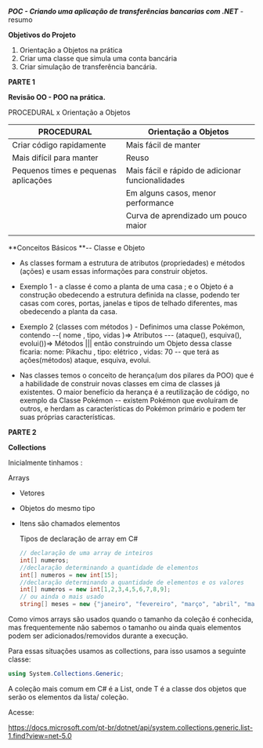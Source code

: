 ***POC - Criando uma aplicação de transferências bancarias com .NET***  - resumo

**Objetivos do Projeto** 

1. Orientação a Objetos na prática
2. Criar uma classe que simula uma conta bancária
3. Criar simulação de transferência bancária.

**PARTE 1**

**Revisão OO - POO na prática.**

PROCEDURAL x Orientação a Objetos

| PROCEDURAL                           | Orientação a Objetos                             |
| ------------------------------------ | ------------------------------------------------ |
| Criar código rapidamente             | Mais fácil de manter                             |
| Mais difícil para manter             | Reuso                                            |
| Pequenos times e pequenas aplicações | Mais fácil e rápido de adicionar funcionalidades |
|                                      | Em alguns casos, menor performance               |
|                                      | Curva de aprendizado um pouco maior              |
|                                      |                                                  |

**Conceitos Básicos **-- Classe e Objeto

- As classes formam a estrutura de atributos (propriedades) e métodos (ações) e usam essas informações para construir objetos.

- Exemplo 1 - a classe é como a planta de uma casa ; e o Objeto é a construção obedecendo a estrutura definida na classe, podendo ter casas com cores, portas, janelas e tipos de telhado diferentes, mas obedecendo a planta da casa.

- Exemplo 2 (classes com métodos ) - Definimos uma classe Pokémon, contendo --( nome , tipo, vidas )=> Atributos ---  (ataque(), esquiva(), evolui())=> Métodos ||| então construindo um Objeto dessa classe ficaria: nome: Pikachu , tipo: elétrico , vidas: 70 -- que terá as ações(métodos) ataque, esquiva, evolui.

- Nas classes temos o conceito de herança(um dos pilares da POO) que é a habilidade de construir novas classes em cima de classes já existentes. O maior benefício da herança é a reutilização de código, no exemplo da Classe Pokémon -- existem Pokémon que evoluíram de outros, e herdam as características do Pokémon primário e podem ter suas próprias características.

  

**PARTE 2**

**Collections**

Inicialmente tinhamos :

Arrays

- Vetores

- Objetos do mesmo tipo

- Itens são chamados elementos

  

  Tipos de declaração de array em C#

  ```c#
  // declaração de uma array de inteiros
  int[] numeros;
  //declaração determinando a quantidade de elementos
  int[] numeros = new int[15];
  //declaração determinando a quantidade de elementos e os valores
  int[] numeros = new int[1,2,3,4,5,6,7,8,9];
  // ou ainda o mais usado
  string[] meses = new {"janeiro", "fevereiro", "março", "abril", "maio", "junho", "julho", "agosto", ...};
  ```

Como vimos arrays são usados quando o tamanho da coleção é conhecida, mas frequentemente não sabemos o tamanho ou ainda quais elementos podem ser adicionados/removidos durante a execução.

Para essas situações usamos as collections, para isso usamos a seguinte classe:

```c#
using System.Collections.Generic;
```

A coleção mais comum em C# é a List<T>, onde T é a classe dos objetos que serão os elementos da lista/ coleção.

Acesse:

https://docs.microsoft.com/pt-br/dotnet/api/system.collections.generic.list-1.find?view=net-5.0